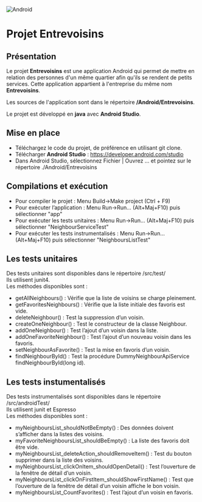 ![Android](https://img.shields.io/badge/Android-Studio-blue)
# Projet Entrevoisins
## Présentation 
Le projet __Entrevoisins__ est une application Android qui permet de mettre en relation des personnes d'un même quartier afin qu'ils se rendent de petits services.
Cette application appartient à l'entreprise du même nom __Entrevoisins__.

Les sources de l'application sont dans le répertoire __/Android/Entrevoisins__.

Le projet est développé en __java__ avec __Android Studio__.

## Mise en place
- Téléchargez le code du projet, de préférence en utilisant git clone.  
- Télécharger __Android Studio__ : <https://developer.android.com/studio>  
- Dans Android Studio, sélectionnez Fichier | Ouvrez ... et pointez sur le répertoire ./Android/Entrevoisins  

## Compilations et exécution
- Pour compiler le projet : Menu Build->Make project (Ctrl + F9)  
- Pour exécuter l’application : Menu Run->Run… (Alt+Maj+F10) puis sélectionner "app"  
- Pour exécuter les tests unitaires : Menu Run->Run… (Alt+Maj+F10) puis sélectionner "NeighbourServiceTest"  
- Pour exécuter les tests instrumentalisés : Menu Run->Run… (Alt+Maj+F10) puis sélectionner "NeighboursListTest"  

## Les tests unitaires
Des tests unitaires sont disponibles dans le répertoire /src/test/  
Ils utilisent junit4.  
Les méthodes disponibles sont :  
-  getAllNeighbours() : Vérifie que la liste de voisins se charge pleinement.  
- getFavoritesNeighbours() : Vérifie que la liste initiale des favoris est vide.  
- deleteNeighbour() : Test la suppression d’un voisin.  
- createOneNeighbour() : Test le constructeur de la classe Neighbour.  
- addOneNeighbour() : Test l’ajout d’un voisin dans la liste.  
- addOneFavoriteNeighbour() : Test l’ajout d’un nouveau voisin dans les favoris.  
- setNeighbourAsFavorite() : Test la mise en favoris d’un voisin.  
- findNeighbourById() : Test la procédure DummyNeighbourApiService findNeighbourById(long id).  

## Les tests instumentalisés
Des tests instrumentalisés sont disponibles dans le répertoire /src/androidTest/  
Ils utilisent junit et Espresso  
Les méthodes disponibles sont :  
- myNeighboursList_shouldNotBeEmpty() : Des données doivent s’afficher dans la listes des voisins.  
- myFavoriteNeighboursList_shouldBeEmpty() : La liste des favoris doit être vide.  
- myNeighboursList_deleteAction_shouldRemoveItem() : Test du bouton supprimer dans la liste des voisins.  
- myNeighboursList_clickOnItem_shouldOpenDetail() : Test l’ouverture de la fenêtre de détail d’un voisin.  
- myNeighboursList_clickOnFirstItem_shouldShowFirstName() : Test que l’ouverture de la fenêtre de détail d’un voisin affiche le bon voisin.  
- myNeighboursList_CountFavorites() : Test l’ajout d’un voisin en favoris.  
